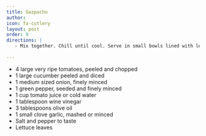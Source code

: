 ```yaml
---
title: Gazpacho
author: 
icon: fa-cutlery
layout: post
order: 9
directions: |
   - Mix together. Chill until cool. Serve in small bowls lined with lettuce leaves. Serves 6 to 8.
   
---
```


<ul>
	<li>4 large very ripe tomatoes, peeled and chopped</li>
	<li>1 large cucumber peeled and diced</li>
	<li>1 medium sized onion, finely minced</li>
	<li>1 green pepper, seeded and finely minced</li>
	<li>1 cup tomato juice or cold water</li>
	<li>1 tablespoon wine vinegar</li>
	<li>3 tablespoons olive oil</li>
	<li>1 small clove garlic, mashed or minced</li>
	<li>Salt and pepper to taste</li>
	<li>Lettuce leaves</li>
</ul>